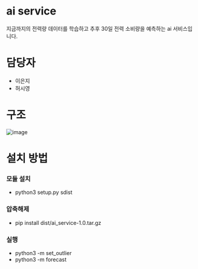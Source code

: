 # ai service
지금까지의 전력량 데이터를 학습하고 추후 30일 전력 소비량을 예측하는 ai 서비스입니다.
# 담당자
- 이은지
- 허시영
# 구조
![image](https://github.com/nhnacademy-aiot1-5/ai-service/assets/78470571/a5a8384a-16bb-472d-9836-a833b4ffa936)

# 설치 방법
### 모듈 설치
- python3 setup.py sdist

### 압축해제
- pip install dist/ai_service-1.0.tar.gz

### 실행
- python3 -m set_outlier
- python3 -m forecast
